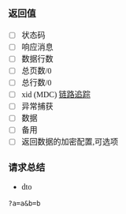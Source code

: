 <font face="Simsun" size=3>


### 返回值

- [ ] 状态码
- [ ] 响应消息
- [ ] 数据行数
- [ ] 总页数/0
- [ ] 总行数/0
- [ ] xid (MDC) [链路追踪](https://blog.csdn.net/xubin320121/article/details/93857126)
- [ ] 异常捕获
- [ ] 数据
- [ ] 备用
- [ ] 返回数据的加密配置,可选项

### 请求总结

- dto
~~~
?a=a&b=b
~~~

</font>